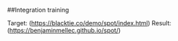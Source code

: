 ##Integration training

Target: (https://blacktie.co/demo/spot/index.html)
Result: (https://benjaminmellec.github.io/spot/)